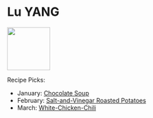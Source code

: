 # Lu YANG

<img src="http://api.adorable.io/avatars/100/mmecroque%40flavor.magazine" height="100" width="100" />

Recipe Picks:

- January: [Chocolate Soup](../recipe/jan/chocolate-soup.md)
- February: [Salt-and-Vinegar Roasted Potatoes](../recipe/feb/salt-and-vinegar-roasted-potatoes.md)
- March: [White-Chicken-Chili](../recipe/mar/White-Chicken-Chili.md)
